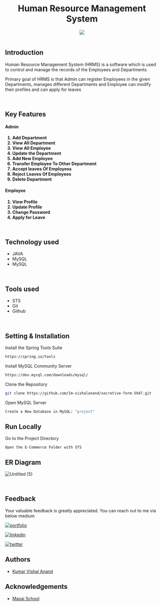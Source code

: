 <h1 align="center" >Human Resource Management System</h1>
<div align="center"><img src="https://user-images.githubusercontent.com/108060013/221414653-f9a06405-1a1e-4b5e-a1f6-e361f4589574.png"></div>

<br>

## Introduction

<p>Human Resource Management System (HRMS) is a software which is used to control and manage the records of the Employees and Departments</p>
<p>Primary goal of HRMS is that Admin can register Employees in the given Departments,  manages different Departments and Employee can modify their profiles and can apply for leaves</p>
<br>

## Key Features

<h4>Admin<h4>
<ol>
    <li>Add Department</li>
    <li>View All Department</li>
    <li>View All Employee</li>
    <li>Update the Department</li>
    <li>Add New Employee</li>
    <li>Transfer Employee To Other Department</li>
    <li>Accept leaves Of Employess</li>
    <li>Reject Leaves Of Employees</li>
    <li>Delete Department</li>
</ol>
<h4>Employee<h4>
<ol>
    <li>View Profile</li>
    <li>Update Profile</li>
    <li>Change Password</li>
    <li>Apply for Leave</li>
</ol>
<br>
    
## Technology used

- JAVA
- MySQL
- MySQL

<br>

## Tools used

- STS
- Git
- Github

<br>

    
## Setting & Installation 

Install the Spring Tools Suite 
```bash
https://spring.io/tools
```

Install MySQL Community Server

```bash
https://dev.mysql.com/downloads/mysql/
```

Clone the Repository

```bash
git clone https://github.com/Im-vishalanand/secretive-form-5947.git
```

Open MySQL Server
```bash
Create a New Database in MySQL: "project" 
```

## Run Locally

Go to the Project Directory

```bas
Open the E-Commerce Folder with STS
```   

## ER Diagram
    
![Untitled (5)](https://user-images.githubusercontent.com/108060013/223524728-8f71f475-d530-4acd-829c-79a902cba656.png)

<br>
        
## Feedback
Your valuable feedback is greatly appreciated. You can reach out to me via below medium

[![portfolio](https://img.shields.io/badge/my_portfolio-000?style=for-the-badge&logo=ko-fi&logoColor=white)](https://Im-vishalanand.github.io/)

[![linkedin](https://img.shields.io/badge/linkedin-0A66C2?style=for-the-badge&logo=linkedin&logoColor=white)](https://www.linkedin.com/in/im-vishalanand/)

[![twitter](https://img.shields.io/badge/twitter-1DA1F2?style=for-the-badge&logo=twitter&logoColor=white)](https://twitter.com/Im_vishalanand)

## Authors

- [Kumar Vishal Anand](https://github.com/Im-vishalanand)

## Acknowledgements

- [Masai School](https://www.masaischool.com/)
